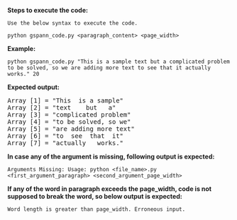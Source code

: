 **Steps to execute the code:**

`Use the below syntax to execute the code.`

`python gspann_code.py <paragraph_content> <page_width>`

**Example:** 

`python gspann_code.py "This is a sample text but a complicated problem to be solved, so we are adding more text to see that it actually works." 20`

**Expected output:** 
<pre>
Array [1] = "This  is a sample"
Array [2] = "text    but   a"
Array [3] = "complicated problem"
Array [4] = "to be solved, so we"
Array [5] = "are adding more text"
Array [6] = "to  see  that  it"
Array [7] = "actually   works."
</pre>


**In case any of the argument is missing, following output is expected:**

`Arguments Missing: Usage: python <file_name>.py <first_argument_paragraph> <second_argument_page_width>`


**If any of the word in paragraph exceeds the page_width, code is not supposed to break the word, so below output is expected:**

`Word length is greater than page_width. Erroneous input.`

